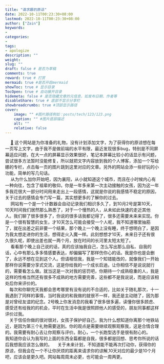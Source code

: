 ```yaml
---
title: "请求娜的原谅"
date: 2022-10-11T00:23:30+08:00
lastmod: 2022-10-11T00:23:30+08:00
author: ["Zain"]
keywords: 
- 
categories: 
- 
tags: 
- apologize
description: ""
weight:
slug: ""
draft: false # 是否为草稿
comments: true
reward: true # 打赏
mermaid: true #是否开启mermaid
showToc: true # 显示目录
TocOpen: true # 自动展开目录
hidemeta: false # 是否隐藏文章的元信息，如发布日期、作者等
disableShare: true # 底部不显示分享栏
showbreadcrumbs: true #顶部显示路径
cover:
    image: "" #图片路径例如：posts/tech/123/123.png
    caption: "" #图片底部描述
    alt: ""
    relative: false
---
```



&ensp;&ensp; [💓](https://liuz0123.gitee.io/na) 这个网站是为你准备的礼物，没有计划添加文字，为了获得你的原谅想在每一页写上文字，由于我不是做前端的水平有限，最近发现很多bug，特别是不同屏幕适应问题，在大一点的屏幕显示效果很好，笔记本屏幕比较小的话显示有问题，尝试很多方法暂时没能修复，所以就把文字内容放到我的个人博客，添加一个写给娜的专栏，点击每一页的图片跳到这里对应的文章。另外的网站会添一些好玩的小功能，简单的写几句话。
<br>
&ensp;&ensp; 从为什么加你开始吧，因为襄阳，从小就知道这个城市，而且在小时候内心有一种向往，包含了祖辈的敬仰。你是一年多来第一次主动接触的女孩，因为这一年多我花很大一部分时间用来走出上一段感情，这就是你说的我感情不稳定的原因，关于过去的感情会专门写一篇，其实想更多的了解你的过去。
<br>
&ensp;&ensp; 网站有一个是一个计数器会自动记录我们相识多久了，到10月2号是第10天，10天时间我们居然那么熟悉了，对于一个慢热的人，从未如此快速的走近其他人。我们聊了很多很多了，你说的很多话我都记得了，很多还需要未来来实现。你是一个很有智慧的女生，才10天怎么可能会接受一个人呢，我不知道哪里抽筋了，就在出差之前非要一个结果，那个晚上一个晚上没有睡，终于想明白了，是因为我太想走进你的生活，想得走火入魔一样。此刻想想才10天，未来日子还有很久很久呢，即使出差也就一两个月，放在时间的长河里太短太短了。
<br>
&ensp;&ensp; 看看那个晚上自己说的话，真的应该抽我自己，怎么写出那么自私、自我的话，心中有那么多多情感要表达，却偏偏写了那样伤你心的话。我是你也是会删了，永远不想在见到这个人。但请相信我，我是一个知错能改的，就像我们一开始那样你说需要分享式交流，这是你给我的一个成长启迪。让你相信不是说说就行的，需要看怎么做。就当这是一次对我的惩罚吧，你期待一个成熟稳重的人，我是这样的性格当然还有很多不成熟的地方需要完善，这些都不是我说说，而是应该相处后你来评价的。
<br>
&ensp;&ensp;每次和你聊完天我都会思考哪里有没有说的不合适的，比如关于随礼那次，十一我遇到了同样的事情，当时我说的和我做的就很不一样，我还是主动随了，因为那是对曾经友谊的纪念。2号晚上你发消息的我看了很多很多遍，读懂你很多顾虑、感受还有给我的的机会，平时在生活中我是很照顾他人的感受的，朋友同事都这样评价过我。
 <br>
&ensp;&ensp;关于信任你做的很对很对，女孩子保护好自己，我为什么想知道你离那个地铁站近，是因为第三个礼物需要送到。你的观点是需要继续观察观察我，这是合情合理的。我需要有耐心去让你观察与评价。耐心，一个长跑型选手是很有耐心的。
&ensp;&ensp;我知道你会认为我写的上面的东西全篇都是自我，很多都是回想、思考你所说的话后我想我应该怎么做的。
&ensp;&ensp;关于未来计划，不知道能不能再次打动你，获得你的原谅，但我会在一个不让你厌烦的距离来请求你的谅解,10天对应的最少是10个月吧，应该会是更久吧。网站每周周末必更，也可能会一周两更。

